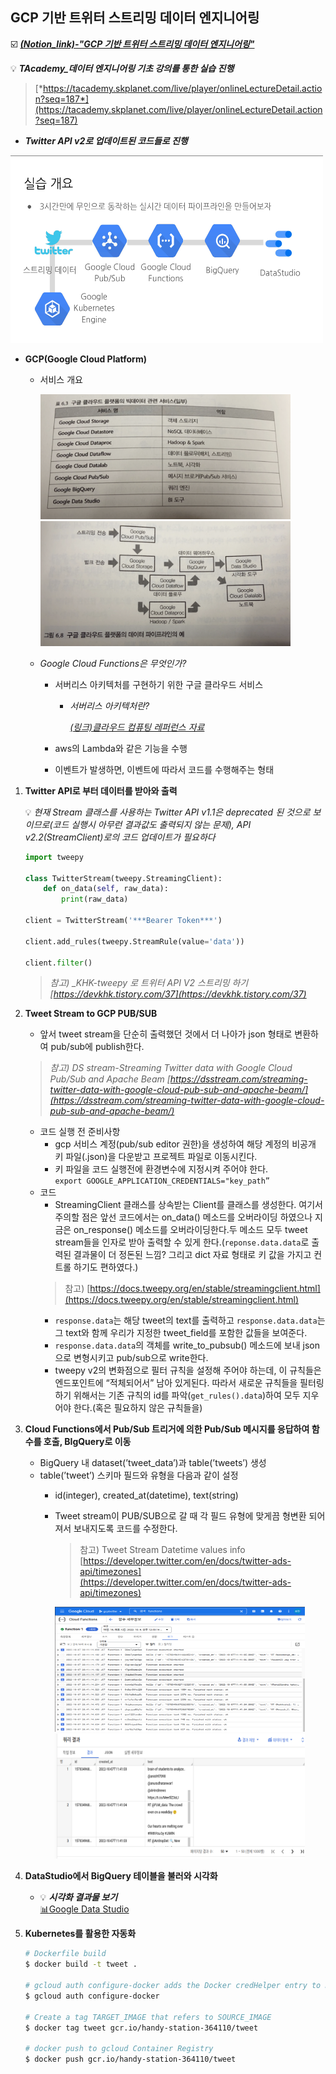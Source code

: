 ## GCP 기반 트위터 스트리밍 데이터 엔지니어링

:ballot_box_with_check:	***[(Notion_link)-"GCP 기반 트위터 스트리밍 데이터 엔지니어링"](https://chan77.notion.site/GCP-5fb083cae81a4c8d8fab5f200f93c940)***

💡 ***TAcademy_데이터 엔지니어링 기초 강의를 통한 실습 진행***  

> [*https://tacademy.skplanet.com/live/player/onlineLectureDetail.action?seq=187*](https://tacademy.skplanet.com/live/player/onlineLectureDetail.action?seq=187)  

- ***Twitter API v2로 업데이트된 코드들로 진행***

<img src=./images/Screenshot_from_2022-09-28_15-52-46.png width="500" height="300"/>

- **GCP(Google Cloud Platform)**
    - 서비스 개요
        
        <img src=./images/img.png width="400" height="200"/>
        <img src=./images/img1.daumcdn.png width="400" height="200"/>
        
    - *Google Cloud Functions은 무엇인가?*
        - 서버리스 아키텍처를 구현하기 위한 구글 클라우드 서비스<br/> 
            - *서버리스 아키텍처란?*
                
                *[(링크)클라우드 컴퓨팅 레퍼런스 자료](https://www.notion.so/2dbba28b5feb4c1484b4dca6c1420dc4)*
                
        - aws의 Lambda와 같은 기능을 수행
        - 이벤트가 발생하면, 이벤트에 따라서 코드를 수행해주는 형태

1. **Twitter API로 부터 데이터를 받아와 출력**
    
    💡 *현재 Stream 클래스를 사용하는 Twitter API v1.1은 deprecated 된 것으로 보이므로(코드 실행시 아무런 결과값도 출력되지 않는 문제), API v2.2(StreamClient)로의 코드 업데이트가 필요하다*
    
    ```python
    import tweepy
    
    class TwitterStream(tweepy.StreamingClient):
        def on_data(self, raw_data):
            print(raw_data)
    
    client = TwitterStream('***Bearer Token***')
    
    client.add_rules(tweepy.StreamRule(value='data'))
    
    client.filter()
    ```
    
    > *참고) _KHK-tweepy 로 트위터 API V2 스트리밍 하기 [https://devkhk.tistory.com/37](https://devkhk.tistory.com/37)*
    
2. **Tweet Stream to GCP PUB/SUB**
    - 앞서 tweet stream을 단순히 출력했던 것에서 더 나아가 json 형태로 변환하여 pub/sub에 publish한다.
    
    > *참고) DS stream-Streaming Twitter data with Google Cloud Pub/Sub and Apache Beam [https://dsstream.com/streaming-twitter-data-with-google-cloud-pub-sub-and-apache-beam/](https://dsstream.com/streaming-twitter-data-with-google-cloud-pub-sub-and-apache-beam/)*
    
    - 코드 실행 전 준비사항
        - gcp 서비스 계정(pub/sub editor 권한)을 생성하여 해당 계정의 비공개 키 파일(.json)을 다운받고 프로젝트 파일로 이동시킨다.
        - 키 파일을 코드 실행전에 환경변수에 지정시켜 주어야 한다.<br/>
        `export GOOGLE_APPLICATION_CREDENTIALS="key_path”`
    - 코드
        - StreamingClient 클래스를 상속받는 Client를 클래스를 생성한다. 여기서 주의할 점은 앞선 코드에서는 on_data() 메소드를 오버라이딩 하였으나 지금은 on_response() 메소드를 오버라이딩한다.두 메소드 모두 tweet stream들을 인자로 받아 출력할 수 있게 한다.(`reponse.data.data`로 출력된 결과물이 더 정돈된 느낌? 그리고 dict 자료 형태로 키 값을 가지고 컨트롤 하기도 편하였다.)<br/>
        > 참고) [https://docs.tweepy.org/en/stable/streamingclient.html](https://docs.tweepy.org/en/stable/streamingclient.html)
        - `response.data`는 해당 tweet의 text를 출력하고 `response.data.data`는 그 text와 함께 우리가 지정한 tweet_field를 포함한 값들을 보여준다.
        - `response.data.data`의 객체를 write_to_pubsub() 메소드에 보내 json으로 변형시키고 pub/sub으로 write한다.
        - tweepy v2의 변화점으로 필터 규칙을 설정해 주어야 하는데, 이 규칙들은 엔드포인트에 “적체되어서” 남아 있게된다. 따라서 새로운 규칙들을 필터링 하기 위해서는 기존 규칙의 id를 파악(`get_rules().data`)하여 모두 지우어야 한다.(혹은 필요하지 않은 규칙들을)
3. **Cloud Functions에서 Pub/Sub 트리거에 의한 Pub/Sub 메시지를 응답하여 함수를 호출, BIgQuery로 이동**
    - BigQuery 내 dataset(’tweet_data’)과 table(’tweets’) 생성
    - table(’tweet’) 스키마 필드와 유형을 다음과 같이 설정
        - id(integer), created_at(datetime), text(string)
        - Tweet stream이 PUB/SUB으로 갈 때 각 필드 유형에 맞게끔 형변환 되어져서 보내지도록 코드를 수정한다.
            
            > 참고) Tweet Stream Datetime values info [https://developer.twitter.com/en/docs/twitter-ads-api/timezones](https://developer.twitter.com/en/docs/twitter-ads-api/timezones)
            > 
            
            <img src=./images/Screenshot_from_2022-10-07_21-17-45.png width="400" height="200"/>
            <img src=./images/Screenshot_from_2022-10-07_21-19-02.png width="400" height="200"/>
            
4. **DataStudio에서 BigQuery 테이블을 불러와 시각화**
    - 💡 ***시각화 결과물 보기***<br/>
    [:bar_chart:Google Data Studio](https://datastudio.google.com/reporting/902d77fe-9fe6-434c-90fd-9ec32eafef59)
    
5. **Kubernetes를 활용한 자동화**
    
    ```bash
    # Dockerfile build
    $ docker build -t tweet .
    
    # gcloud auth configure-docker adds the Docker credHelper entry to Docker's configuration file, or creates the file if it doesn't exist. This will register gcloud as the credential helper for all Google-supported Docker registries.
    $ gcloud auth configure-docker
    
    # Create a tag TARGET_IMAGE that refers to SOURCE_IMAGE
    $ docker tag tweet gcr.io/handy-station-364110/tweet
    
    # docker push to gcloud Container Registry
    $ docker push gcr.io/handy-station-364110/tweet
    ```
